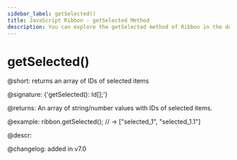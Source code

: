 ```yaml
---
sidebar_label: getSelected()
title: JavaScript Ribbon - getSelected Method 
description: You can explore the getSelected method of Ribbon in the documentation of the DHTMLX JavaScript UI library. Browse developer guides and API reference, try out code examples and live demos, and download a free 30-day evaluation version of DHTMLX Suite 7.
---
```


# getSelected()

@short: returns an array of IDs of selected items

@signature: {'getSelected(): Id[];'}

@returns:
An array of string/number values with IDs of selected items.

@example:
ribbon.getSelected(); // -> ["selected_1", "selected_1.1"]

@descr:

@changelog:
added in v7.0

[comment]: # (@related: menu/work_with_menu.md#getting-selected-items)

[comment]: # (@relatedapi: ribbon/api/ribbon_select_method.md ribbon/api/ribbon_unselect_method.md ribbon/api/ribbon_isselected_method.md)
